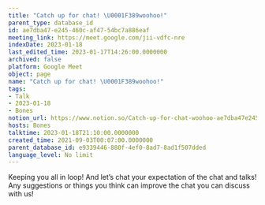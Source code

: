 ```yaml
---
title: "Catch up for chat! \U0001F389woohoo!"
parent_type: database_id
id: ae7dba47-e245-460c-af47-54bc7a886eaf
meeting_link: https://meet.google.com/jii-vdfc-nre
indexDate: 2023-01-18
last_edited_time: 2023-01-17T14:26:00.0000000
archived: false
platform: Google Meet
object: page
name: "Catch up for chat! \U0001F389woohoo!"
tags:
- Talk
- 2023-01-18
- Bones
notion_url: https://www.notion.so/Catch-up-for-chat-woohoo-ae7dba47e245460caf4754bc7a886eaf
hosts: Bones
talktime: 2023-01-18T21:10:00.0000000
created_time: 2021-09-03T00:07:00.0000000
parent_database_id: e9339446-880f-4ef0-8ad7-8ad1f507dded
language_level: No limit
---
```


Keeping you all in loop! And let’s chat your expectation of the chat and talks!
Any suggestions or things you think can improve the chat you can discuss with us!





